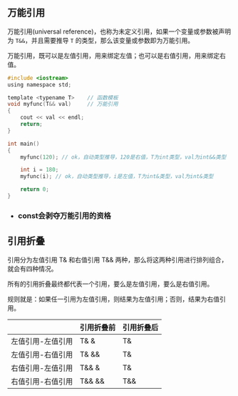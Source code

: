 ## 万能引用

万能引用(universal reference)，也称为未定义引用，如果一个变量或参数被声明为 `T&&`，并且需要推导 `T` 的类型，那么该变量或参数即为万能引用。

万能引用，既可以是左值引用，用来绑定左值；也可以是右值引用，用来绑定右值。

```c
#include <iostream>
using namespace std;

template <typename T>    // 函数模板
void myfunc(T&& val)     // 万能引用
{
	cout << val << endl;
	return;
}

int main()
{
	myfunc(120); // ok，自动类型推导，120是右值，T为int类型，val为int&&类型

	int i = 180;
	myfunc(i); // ok，自动类型推导，i是左值，T为int&类型，val为int&类型

    return 0;
}
```

* ### const会剥夺万能引用的资格

## 引用折叠

引用分为左值引用 T& 和右值引用 T&& 两种，那么将这两种引用进行排列组合，就会有四种情况。

所有的引用折叠最终都代表一个引用，要么是左值引用，要么是右值引用。

规则就是：如果任一引用为左值引用，则结果为左值引用；否则，结果为右值引用。

|                   | 引用折叠前 | 引用折叠后 |
| ----------------- | ---------- | ---------- |
| 左值引用-左值引用 | T& &       | T&         |
| 左值引用-右值引用 | T& &&      | T&         |
| 右值引用-左值引用 | T&& &      | T&         |
| 右值引用-右值引用 | T&& &&     | T&&        |





		
		
		
		